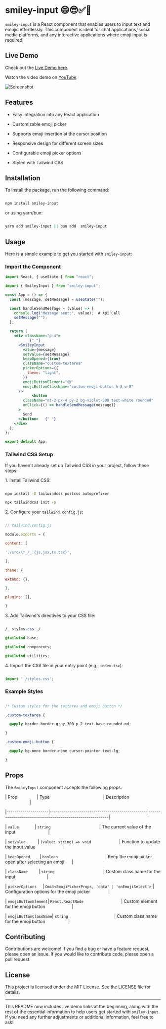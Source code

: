 # smiley-input 😄😎✅👀

`smiley-input` is a React component that enables users to input text and emojis effortlessly. This component is ideal for chat applications, social media platforms, and any interactive applications where emoji input is required.

## Live Demo

Check out the  [Live Demo here](https://smiley-input.vercel.app/).

Watch the video demo on [YouTube](https://youtube.com/demo-video).

![Screenshot](https://raw.githubusercontent.com/awebcode/smiley-input/master/src/assets/smiley-input.png)

## Features

- Easy integration into any React application

- Customizable emoji picker

- Supports emoji insertion at the cursor position

- Responsive design for different screen sizes

- Configurable emoji picker options

- Styled with Tailwind CSS

## Installation

To install the package, run the following command:

```bash

npm install smiley-input

```

or using yarn/bun:

```bash

yarn add smiley-input || bun add  smiley-input

```

## Usage

Here is a simple example to get you started with `smiley-input`:

### Import the Component

```jsx
import React, { useState } from "react";

import { SmileyInput } from "smiley-input";

const App = () => {
  const [message, setMessage] = useState("");

  const handleSendMessage = (value) => {
    console.log("Message sent:", value);  # Api Call
    setMessage("");
  };

  return (
    <div className="p-4">
           {" "}
      <SmileyInput
        value={message}
        setValue={setMessage}
        keepOpened={true}
        className="custom-textarea"
        pickerOptions={{
          theme: "light",
        }}
        emojiButtonElement="😊"
        emojiButtonClassName="custom-emoji-button h-8 w-8"
      />
            <button
        className="mt-2 px-4 py-2 bg-violet-500 text-white rounded"
        onClick={() => handleSendMessage(message)}
      >
        Send
      </button>   {" "}
    </div>
  );
};

export default App;
```

### Tailwind CSS Setup

If you haven't already set up Tailwind CSS in your project, follow these steps:

1\. Install Tailwind CSS:

```bash

npm install -D tailwindcss postcss autoprefixer

npx tailwindcss init -p

```

2\. Configure your `tailwind.config.js`:

```js

// tailwind.config.js

module.exports = {

content: [

'./src/\*_/_.{js,jsx,ts,tsx}',

],

theme: {

extend: {},

},

plugins: [],

}

```

3\. Add Tailwind's directives to your CSS file:

```css

/_ styles.css _/

@tailwind base;

@tailwind components;

@tailwind utilities;

```

4\. Import the CSS file in your entry point (e.g., `index.tsx`):

```jsx

import './styles.css';

```

### Example Styles

```css

/* Custom styles for the textarea and emoji button */

.custom-textarea {

  @apply border border-gray-300 p-2 text-base rounded-md;

}

.custom-emoji-button {

  @apply bg-none border-none cursor-pointer text-lg;

}

```

## Props

The `SmileyInput` component accepts the following props:

| Prop                | Type                                            | Description                                              |

|---------------------|-------------------------------------------------|----------------------------------------------------------|

| `value`             | `string`                                        | The current value of the input                           |

| `setValue`          | `(value: string) => void`                       | Function to update the input value                       |

| `keepOpened`        | `boolean`                                       | Keep the emoji picker open after selecting an emoji      |

| `className`         | `string`                                        | Custom class name for the input                          |

| `pickerOptions`     | `Omit<EmojiPickerProps, 'data' | 'onEmojiSelect'>` | Configuration options for the emoji picker               |

| `emojiButtonElement`| `React.ReactNode`                               | Custom element for the emoji button                      |

| `emojiButtonClassName`| `string`                                      | Custom class name for the emoji button                   |

## Contributing

Contributions are welcome! If you find a bug or have a feature request, please open an issue. If you would like to contribute code, please open a pull request.

## License

This project is licensed under the MIT License. See the [LICENSE](./LICENSE) file for details.

---

This README now includes live demo links at the beginning, along with the rest of the essential information to help users get started with `smiley-input`. If you need any further adjustments or additional information, feel free to ask!
